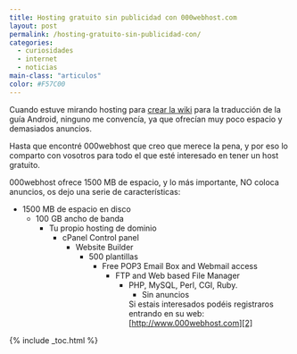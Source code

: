 ```yaml
---
title: Hosting gratuito sin publicidad con 000webhost.com
layout: post
permalink: /hosting-gratuito-sin-publicidad-con/
categories:
  - curiosidades
  - internet
  - noticias
main-class: "articulos"
color: #F57C00
---
```

Cuando estuve mirando hosting para [crear la wiki][1] para la traducción de la guía Android, ninguno me convencía, ya que ofrecían muy poco espacio y demasiados anuncios.

Hasta que encontré 000webhost que creo que merece la pena, y por eso lo comparto con vosotros para todo el que esté interesado en tener un host gratuito.

000webhost ofrece 1500 MB de espacio, y lo más importante, NO coloca anuncios, os dejo una serie de características:


<!--ad-->

  * 1500 MB de espacio en disco
      * 100 GB ancho de banda
          * Tu propio hosting de dominio
              * cPanel Control panel
                  * Website Builder
                      * 500 plantillas
                          * Free POP3 Email Box and Webmail access
                              * FTP and Web based File Manager
                                  * PHP, MySQL, Perl, CGI, Ruby.
                                      * Sin anuncios </ul>
                                        Si estais interesados podéis registraros entrando en su web: [http://www.000webhost.com][2]



 [1]: https://elbauldelprogramador.com/nueva-metodologia-para-la-traduccion-de/
 [2]: http://www.000webhost.com/442716.html

{% include _toc.html %}
